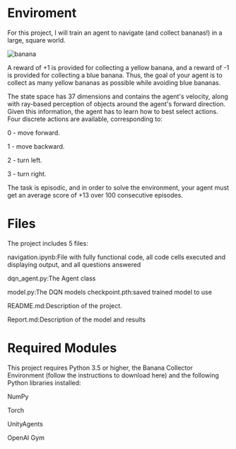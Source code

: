 # Enviroment

For this project, I will train an agent to navigate (and collect bananas!) in a large, square world.

![banana](https://user-images.githubusercontent.com/43606874/50734578-31458000-11b2-11e9-8cbc-fcdd84d17277.gif)

A reward of +1 is provided for collecting a yellow banana, and a reward of -1 is provided for collecting a blue banana. Thus, the goal of your agent is to collect as many yellow bananas as possible while avoiding blue bananas.

The state space has 37 dimensions and contains the agent's velocity, along with ray-based perception of objects around the agent's forward direction. Given this information, the agent has to learn how to best select actions. Four discrete actions are available, corresponding to:

0 - move forward.

1 - move backward.

2 - turn left.

3 - turn right.

The task is episodic, and in order to solve the environment, your agent must get an average score of +13 over 100 consecutive episodes.

# Files

The project includes 5 files:

navigation.ipynb:File with fully functional code, all code cells executed and displaying output, and all questions answered

dqn_agent.py:The Agent class

model.py:The DQN models checkpoint.pth:saved trained model to use

README.md:Description of the project.

Report.md:Description of the model and results

# Required Modules

This project requires Python 3.5 or higher, the Banana Collector Environment (follow the instructions to download here) and the following Python libraries installed:

NumPy

Torch

UnityAgents

OpenAI Gym
